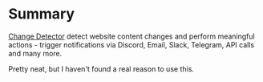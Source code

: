 # Summary
[Change Detector](https://github.com/dgtlmoon/changedetection.io) detect website content changes and perform meaningful actions - trigger notifications via Discord, Email, Slack, Telegram, API calls and many more.

Pretty neat, but I haven't found a real reason to use this.